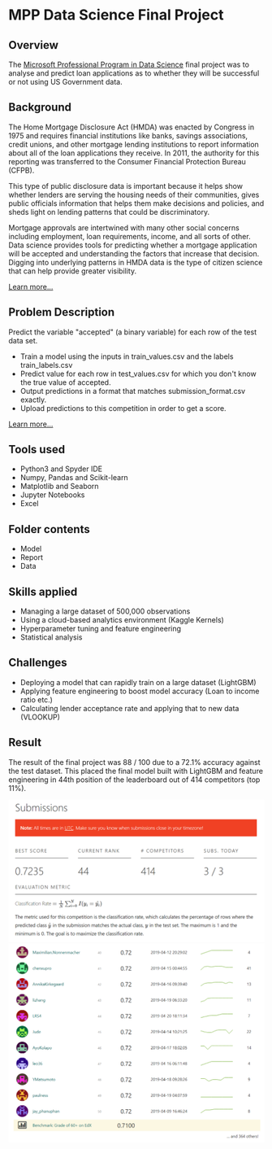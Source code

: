# MPP Data Science Final Project

## Overview

The [Microsoft Professional Program in Data Science](https://www.edx.org/microsoft-professional-program-data-science) final project was to analyse and predict loan applications as to whether they will be successful or not using US Government data.


## Background

The Home Mortgage Disclosure Act (HMDA) was enacted by Congress in 1975 and requires financial institutions like banks, savings associations, credit unions, and other mortgage lending institutions to report information about all of the loan applications they receive. In 2011, the authority for this reporting was transferred to the Consumer Financial Protection Bureau (CFPB).

This type of public disclosure data is important because it helps show whether lenders are serving the housing needs of their communities, gives public officials information that helps them make decisions and policies, and sheds light on lending patterns that could be discriminatory.

Mortgage approvals are intertwined with many other social concerns including employment, loan requirements, income, and all sorts of other. Data science provides tools for predicting whether a mortgage application will be accepted and understanding the factors that increase that decision. Digging into underlying patterns in HMDA data is the type of citizen science that can help provide greater visibility.

[Learn more...](https://www.datasciencecapstone.org/competitions/14/mortgage-approvals-from-government-data/)


## Problem Description

Predict the variable "accepted" (a binary variable) for each row of the test data set.

* Train a model using the inputs in train_values.csv and the labels train_labels.csv
* Predict value for each row in test_values.csv for which you don't know the true value of accepted.
* Output predictions in a format that matches submission_format.csv exactly.
* Upload predictions to this competition in order to get a score.

[Learn more...](https://www.datasciencecapstone.org/competitions/14/mortgage-approvals-from-government-data/page/44/)


## Tools used

* Python3 and Spyder IDE
* Numpy, Pandas and Scikit-learn
* Matplotlib and Seaborn
* Jupyter Notebooks
* Excel


## Folder contents

* Model
* Report
* Data


## Skills applied

* Managing a large dataset of 500,000 observations
* Using a cloud-based analytics environment (Kaggle Kernels)
* Hyperparameter tuning and feature engineering
* Statistical analysis


## Challenges

* Deploying a model that can rapidly train on a large dataset (LightGBM)
* Applying feature engineering to boost model accuracy (Loan to income ratio etc.)
* Calculating lender acceptance rate and applying that to new data (VLOOKUP)


## Result

The result of the final project was 88 / 100 due to a 72.1% accuracy against the test dataset. This placed the final model built with LightGBM and feature engineering in 44th position of the leaderboard out of 414 competitors (top 11%).

![Result](score.png)
![Top50](result.png)